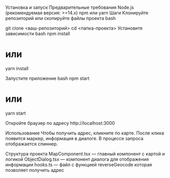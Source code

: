Установка и запуск
Предварительные требования
           Node.js (рекомендуемая версия: >=14.x)
           npm или yarn
 Шаги
Клонируйте репозиторий или скопируйте файлы проекта
  bash

git clone <ваш-репозиторий>
cd <папка-проекта>
Установите зависимости
 bash
npm install
# или
yarn install


Запустите приложение
bash
npm start
# или
yarn start

Откройте браузер по адресу http://localhost:3000

Использование
Чтобы получить адрес, кликните по карте.
После клика появится маркер, информация в диалоге.
В процессе запроса отображается спиннер.


Структура проекта
MapComponent.tsx — главный компонент с картой и логикой
ObjectDialog.tsx — компонент диалога для отображения информации
hooks.ts — файл с функцией reverseGeocode которая позволяет получить адрес
